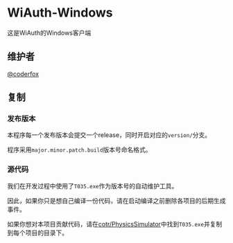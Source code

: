 WiAuth-Windows
=====

这是WiAuth的Windows客户端

维护者
-----
[@coderfox ](https://github.com/coderfox)

复制
-----

### 发布版本

本程序每一个发布版本会提交一个release，同时开启对应的`version/`分支。

程序采用`major.minor.patch.build`版本号命名格式。

### 源代码

我们在开发过程中使用了`T035.exe`作为版本号的自动维护工具。

因此，如果你只是想自己编译一份代码，请在启动编译之前删除各项目的后期生成事件。

如果你想对本项目贡献代码，请在[cotr/PhysicsSimulator](https://github.com/cotr/PhysicsSimulator)中找到`T035.exe`并复制到每个项目的目录下。
